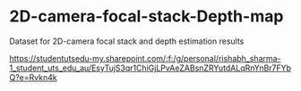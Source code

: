 # 2D-camera-focal-stack-Depth-map
Dataset for 2D-camera focal stack and depth estimation results

https://studentutsedu-my.sharepoint.com/:f:/g/personal/rishabh_sharma-1_student_uts_edu_au/EsyTujS3qr1ChiGjLPvAeZABsnZRYutdALqRnYnBr7FYbQ?e=Rvkn4k

